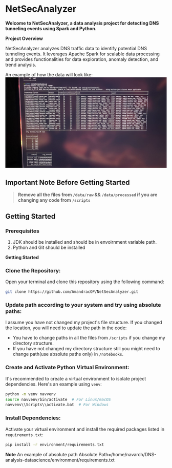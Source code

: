 # NetSecAnalyzer

__Welcome to NetSecAnalyzer, a data analysis project for detecting DNS tunneling events using Spark and Python.__

**Project Overview**

NetSecAnalyzer analyzes DNS traffic data to identify potential DNS tunneling events. It leverages Apache Spark for scalable data processing and provides functionalities for data exploration, anomaly detection, and trend analysis.

An example of how the data will look like:
![alt text](image.png)
## __Important Note Before Getting Started__
>**Remove all the files from `/data/raw` && `/data/processed` if you are changing any code from `/scripts`**
## **Getting Started**
### **Prerequisites**
1. JDK should be installed and should be in envoirnment variable path.
2. Python and Git should be installed 

**Getting Started**

 ### **Clone the Repository:**

  Open your terminal and clone this repository using the following command:
   ```bash
   git clone https://github.com/AmandracOP/NetSecAnalyzer.git
 ```
  
 ### **Update path according to your system and try using absolute paths:**

 I assume you have not changed my project's file structure. If you changed the location, you will need to update the path in the code:

*   You have to change paths in all the files from `/scripts` if you change my directory structure.
*   If you have not changed my directory structure still you might need to change path(use absolute paths only) in `/notebooks`.

 ### **Create and Activate Python Virtual Environment:**
 It's recommended to create a virtual environment to isolate project dependencies. Here's an example using `venv`:
```bash 
python -m venv navvenv
source navvenv/bin/activate  # For Linux/macOS
navvenv\\Scripts\\activate.bat  # For Windows
```
 ### **Install Dependencies:**
  Activate your virtual environment and install the required packages listed in `requirements.txt`:

```bash
pip install -r environment/requirements.txt
```
**Note**
An example of absolute path
Absolute Path=/home/navarch/DNS-analysis-datascience/environment/requirements.txt
